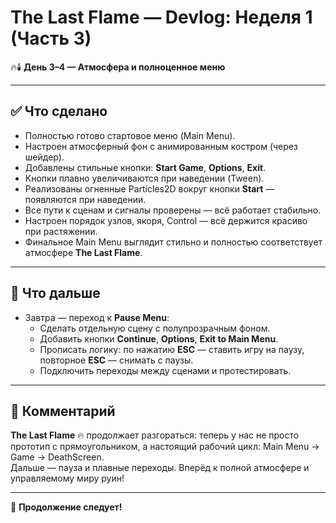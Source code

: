 # The Last Flame — Devlog: Неделя 1 (Часть 3)

🔥🕯️ **День 3–4 — Атмосфера и полноценное меню**

---

## ✅ Что сделано

- Полностью готово стартовое меню (Main Menu).
- Настроен атмосферный фон с анимированным костром (через шейдер).
- Добавлены стильные кнопки: **Start Game**, **Options**, **Exit**.
- Кнопки плавно увеличиваются при наведении (Tween).
- Реализованы огненные Particles2D вокруг кнопки **Start** — появляются при наведении.
- Все пути к сценам и сигналы проверены — всё работает стабильно.
- Настроен порядок узлов, якоря, Control — всё держится красиво при растяжении.
- Финальное Main Menu выглядит стильно и полностью соответствует атмосфере **The Last Flame**.

---

## 🔧 Что дальше

- Завтра — переход к **Pause Menu**:
  - Сделать отдельную сцену с полупрозрачным фоном.
  - Добавить кнопки **Continue**, **Options**, **Exit to Main Menu**.
  - Прописать логику: по нажатию **ESC** — ставить игру на паузу, повторное **ESC** — снимать с паузы.
  - Подключить переходы между сценами и протестировать.

---

## 💬 Комментарий

**The Last Flame** 🔥 продолжает разгораться: теперь у нас не просто прототип с прямоугольником, а настоящий рабочий цикл: Main Menu → Game → DeathScreen.  
Дальше — пауза и плавные переходы. Вперёд к полной атмосфере и управляемому миру руин!

---

🚀 **Продолжение следует!**
